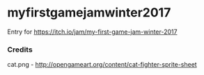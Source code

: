# myfirstgamejamwinter2017
Entry for https://itch.io/jam/my-first-game-jam-winter-2017

### Credits

cat.png - http://opengameart.org/content/cat-fighter-sprite-sheet
